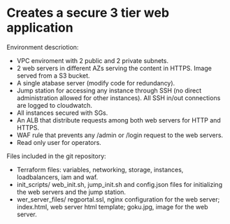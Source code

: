 # Creates a secure 3 tier web application

Environment descriotion:
- VPC enviroment with 2 public and 2 private subnets.
- 2 web servers in different AZs serving the content in HTTPS. Image served from a S3 bucket.
- A single atabase server (modify code for redundancy).
- Jump station for accessing any instance through SSH (no direct administration allowed for other instances). All SSH in/out connections are logged to cloudwatch.
- All instances secured with SGs.
- An ALB that distribute requests among both web servers for HTTP and HTTPS.
- WAF rule that prevents any /admin or /login request to the web servers.
- Read only user for operators.

Files included in the git repository:
- Terraform files: variables, networking, storage, instances, loadbalancers, iam and waf.
- init_scripts/ web_init.sh, jump_init.sh and config.json files for initializing the web servers and the jump station.
- wer_server_files/ regportal.ssl, nginx configuration for the web server; index.html, web server html template; goku.jpg, image for the web server.

